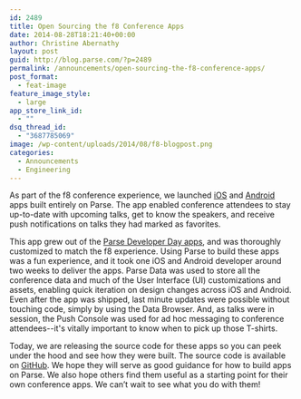 ```yaml
---
id: 2489
title: Open Sourcing the f8 Conference Apps
date: 2014-08-28T18:21:40+00:00
author: Christine Abernathy
layout: post
guid: http://blog.parse.com/?p=2489
permalink: /announcements/open-sourcing-the-f8-conference-apps/
post_format:
  - feat-image
feature_image_style:
  - large
app_store_link_id:
  - ""
dsq_thread_id:
  - "3687785069"
image: /wp-content/uploads/2014/08/f8-blogpost.png
categories:
  - Announcements
  - Engineering
---
```

As part of the f8 conference experience, we launched <a href="http://itunes.apple.com/us/app/f8/id853467066?mt=8" target="_blank">iOS</a> and <a href="http://play.google.com/store/apps/details?id=com.parse.f8" target="_blank">Android</a> apps built entirely on Parse. The app enabled conference attendees to stay up-to-date with upcoming talks, get to know the speakers, and receive push notifications on talks they had marked as favorites.

This app grew out of the <a href="http://blog.parse.com/2013/10/01/parse-developer-day-apps-now-open-sourced/" target="_blank">Parse Developer Day apps</a>, and was thoroughly customized to match the f8 experience. Using Parse to build these apps was a fun experience, and it took one iOS and Android developer around two weeks to deliver the apps. Parse Data was used to store all the conference data and much of the User Interface (UI) customizations and assets, enabling quick iteration on design changes across iOS and Android. Even after the app was shipped, last minute updates were possible without touching code, simply by using the Data Browser. And, as talks were in session, the Push Console was used for ad hoc messaging to conference attendees--it's vitally important to know when to pick up those T-shirts.

Today, we are releasing the source code for these apps so you can peek under the hood and see how they were built. The source code is available on <a href="https://github.com/ParsePlatform/f8DeveloperConferenceApp" target="_blank">GitHub</a>. We hope they will serve as good guidance for how to build apps on Parse. We also hope others find them useful as a starting point for their own conference apps. We can’t wait to see what you do with them!